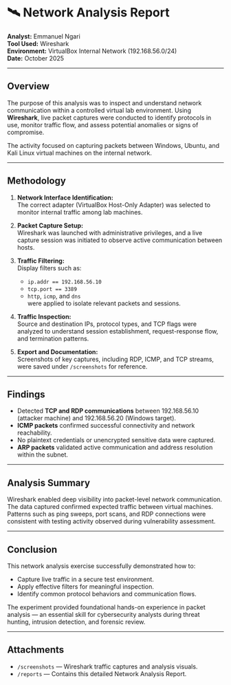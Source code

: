 # 🛰️ Network Analysis Report

**Analyst:** Emmanuel Ngari  
**Tool Used:** Wireshark  
**Environment:** VirtualBox Internal Network (192.168.56.0/24)  
**Date:** October 2025  

---

## Overview
The purpose of this analysis was to inspect and understand network communication within a controlled virtual lab environment. Using **Wireshark**, live packet captures were conducted to identify protocols in use, monitor traffic flow, and assess potential anomalies or signs of compromise.

The activity focused on capturing packets between Windows, Ubuntu, and Kali Linux virtual machines on the internal network.

---

## Methodology
1. **Network Interface Identification:**  
   The correct adapter (VirtualBox Host-Only Adapter) was selected to monitor internal traffic among lab machines.  

2. **Packet Capture Setup:**  
   Wireshark was launched with administrative privileges, and a live capture session was initiated to observe active communication between hosts.  

3. **Traffic Filtering:**  
   Display filters such as:
   - `ip.addr == 192.168.56.10`  
   - `tcp.port == 3389`  
   - `http`, `icmp`, and `dns`  
   were applied to isolate relevant packets and sessions.  

4. **Traffic Inspection:**  
   Source and destination IPs, protocol types, and TCP flags were analyzed to understand session establishment, request-response flow, and termination patterns.  

5. **Export and Documentation:**  
   Screenshots of key captures, including RDP, ICMP, and TCP streams, were saved under `/screenshots` for reference.

---

## Findings
- Detected **TCP and RDP communications** between 192.168.56.10 (attacker machine) and 192.168.56.20 (Windows target).  
- **ICMP packets** confirmed successful connectivity and network reachability.  
- No plaintext credentials or unencrypted sensitive data were captured.  
- **ARP packets** validated active communication and address resolution within the subnet.  

---

## Analysis Summary
Wireshark enabled deep visibility into packet-level network communication. The data captured confirmed expected traffic between virtual machines. Patterns such as ping sweeps, port scans, and RDP connections were consistent with testing activity observed during vulnerability assessment.

---

## Conclusion
This network analysis exercise successfully demonstrated how to:
- Capture live traffic in a secure test environment.  
- Apply effective filters for meaningful inspection.  
- Identify common protocol behaviors and communication flows.  

The experiment provided foundational hands-on experience in packet analysis — an essential skill for cybersecurity analysts during threat hunting, intrusion detection, and forensic review.

---

## Attachments
- `/screenshots` — Wireshark traffic captures and analysis visuals.  
- `/reports` — Contains this detailed Network Analysis Report.

